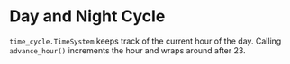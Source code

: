 # Day and Night Cycle

`time_cycle.TimeSystem` keeps track of the current hour of the day. Calling
`advance_hour()` increments the hour and wraps around after 23.
